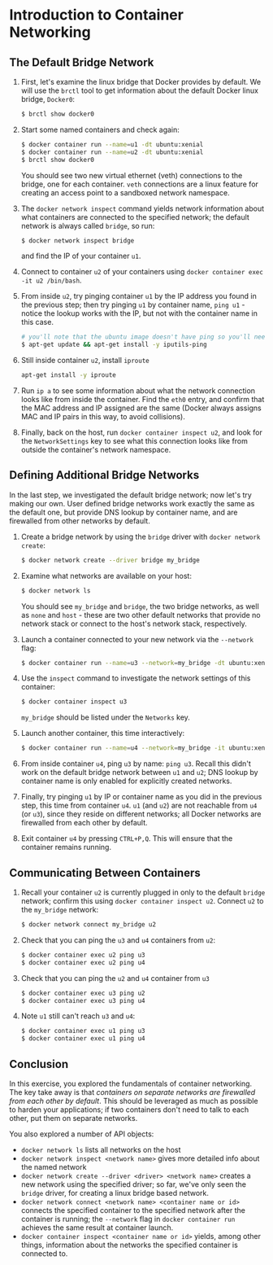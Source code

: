 # Introduction to Container Networking

## The Default Bridge Network

1. First, let's examine the linux bridge that Docker provides by default. We will use the `brctl` tool to get information about the default Docker linux bridge, `Docker0`:

    ```bash
    $ brctl show docker0
    ```

2. Start some named containers and check again:

    ```bash
    $ docker container run --name=u1 -dt ubuntu:xenial
    $ docker container run --name=u2 -dt ubuntu:xenial
    $ brctl show docker0
    ```

    You should see two new virtual ethernet (veth) connections to the bridge, one for each container. `veth` connections are a linux feature for creating an access point to a sandboxed network namespace.

3. The `docker network inspect` command yields network information about what containers are connected to the specified network; the default network is always called `bridge`, so run:

    ```bash
    $ docker network inspect bridge
    ```

    and find the IP of your container `u1`.

4. Connect to container `u2` of your containers using `docker container exec -it u2 /bin/bash`. 

5. From inside `u2`, try pinging container `u1` by the IP address you found in the previous step; then try pinging `u1` by container name, `ping u1` - notice the lookup works with the IP, but not with the container name in this case.

    ```bash
    # you'll note that the ubuntu image doesn't have ping so you'll need to install it
    $ apt-get update && apt-get install -y iputils-ping
    ```

6. Still inside container `u2`, install `iproute`

    ```bash
    apt-get install -y iproute
    ```
    
7. Run `ip a` to see some information about what the network connection looks like from inside the container. Find the `eth0` entry, and confirm that the MAC address and IP assigned are the same (Docker always assigns MAC and IP pairs in this way, to avoid collisions).

8. Finally, back on the host, run `docker container inspect u2`, and look for the `NetworkSettings` key to see what this connection looks like from outside the container's network namespace.

## Defining Additional Bridge Networks

In the last step, we investigated the default bridge network; now let's try making our own. User defined bridge networks work exactly the same as the default one, but provide DNS lookup by container name, and are firewalled from other networks by default.

1. Create a bridge network by using the `bridge` driver with `docker network create`:

    ```bash
    $ docker network create --driver bridge my_bridge
    ```

2. Examine what networks are available on your host:

    ```bash
    $ docker network ls
    ```

    You should see `my_bridge` and `bridge`, the two bridge networks, as well as `none` and `host` - these are two other default networks that provide no network stack or connect to the host's network stack, respectively.

3. Launch a container connected to your new network via the `--network` flag:

    ```bash
    $ docker container run --name=u3 --network=my_bridge -dt ubuntu:xenial
    ```

4. Use the `inspect` command to investigate the network settings of this container:

    ```bash
    $ docker container inspect u3
    ```

    `my_bridge` should be listed under the `Networks` key. 

5. Launch another container, this time interactively:

    ```bash
    $ docker container run --name=u4 --network=my_bridge -it ubuntu:xenial
    ```

6. From inside container `u4`, ping `u3` by name: `ping u3`. Recall this didn't work on the default bridge network between `u1` and `u2`; DNS lookup by container name is only enabled for explicitly created networks.

7. Finally, try pinging `u1` by IP or container name as you did in the previous step, this time from container `u4`. `u1` (and `u2`) are not reachable from `u4` (or `u3`), since they reside on different networks; all Docker networks are firewalled from each other by default.

8. Exit container `u4` by pressing `CTRL+P,Q`. This will ensure that the container remains running.

## Communicating Between Containers

1. Recall your container `u2` is currently plugged in only to the default `bridge` network; confirm this using `docker container inspect u2`. Connect `u2` to the `my_bridge` network:

    ```bash
    $ docker network connect my_bridge u2
    ```

2. Check that you can ping the `u3` and `u4` containers from `u2`:

    ```bash
    $ docker container exec u2 ping u3
    $ docker container exec u2 ping u4
    ```

3. Check that you can ping the `u2` and `u4` container from `u3`

    ```bash
    $ docker container exec u3 ping u2
    $ docker container exec u3 ping u4
    ```

4. Note `u1` still can't reach `u3` and `u4`:

    ```bash
    $ docker container exec u1 ping u3
    $ docker container exec u1 ping u4
    ```

## Conclusion

In this exercise, you explored the fundamentals of container networking. The key take away is that *containers on separate networks are firewalled from each other by default*. This should be leveraged as much as possible to harden your applications; if two containers don't need to talk to each other, put them on separate networks.

You also explored a number of API objects:

 - `docker network ls` lists all networks on the host
 - `docker network inspect <network name>` gives more detailed info about the named network
 - `docker network create --driver <driver> <network name>` creates a new network using the specified driver; so far, we've only seen the `bridge` driver, for creating a linux bridge based network.
 - `docker network connect <network name> <container name or id>` connects the specified container to the specified network after the container is running; the `--network` flag in `docker container run` achieves the same result at container launch.
 - `docker container inspect <container name or id>` yields, among other things, information about the networks the specified container is connected to.
 
